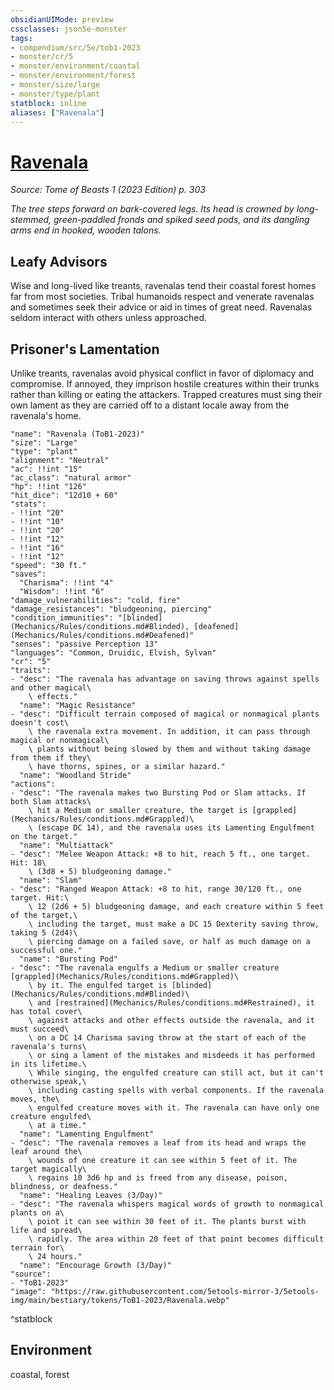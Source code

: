 ```yaml
---
obsidianUIMode: preview
cssclasses: json5e-monster
tags:
- compendium/src/5e/tob1-2023
- monster/cr/5
- monster/environment/coastal
- monster/environment/forest
- monster/size/large
- monster/type/plant
statblock: inline
aliases: ["Ravenala"]
---
```

# [Ravenala](Mechanics\bestiary\plant/ravenala-tob1-2023.md)
*Source: Tome of Beasts 1 (2023 Edition) p. 303*  

*The tree steps forward on bark-covered legs. Its head is crowned by long-stemmed, green-paddled fronds and spiked seed pods, and its dangling arms end in hooked, wooden talons.*

## Leafy Advisors

Wise and long-lived like treants, ravenalas tend their coastal forest homes far from most societies. Tribal humanoids respect and venerate ravenalas and sometimes seek their advice or aid in times of great need. Ravenalas seldom interact with others unless approached.

## Prisoner's Lamentation

Unlike treants, ravenalas avoid physical conflict in favor of diplomacy and compromise. If annoyed, they imprison hostile creatures within their trunks rather than killing or eating the attackers. Trapped creatures must sing their own lament as they are carried off to a distant locale away from the ravenala's home.

```statblock
"name": "Ravenala (ToB1-2023)"
"size": "Large"
"type": "plant"
"alignment": "Neutral"
"ac": !!int "15"
"ac_class": "natural armor"
"hp": !!int "126"
"hit_dice": "12d10 + 60"
"stats":
- !!int "20"
- !!int "10"
- !!int "20"
- !!int "12"
- !!int "16"
- !!int "12"
"speed": "30 ft."
"saves":
  "Charisma": !!int "4"
  "Wisdom": !!int "6"
"damage_vulnerabilities": "cold, fire"
"damage_resistances": "bludgeoning, piercing"
"condition_immunities": "[blinded](Mechanics/Rules/conditions.md#Blinded), [deafened](Mechanics/Rules/conditions.md#Deafened)"
"senses": "passive Perception 13"
"languages": "Common, Druidic, Elvish, Sylvan"
"cr": "5"
"traits":
- "desc": "The ravenala has advantage on saving throws against spells and other magical\
    \ effects."
  "name": "Magic Resistance"
- "desc": "Difficult terrain composed of magical or nonmagical plants doesn't cost\
    \ the ravenala extra movement. In addition, it can pass through magical or nonmagical\
    \ plants without being slowed by them and without taking damage from them if they\
    \ have thorns, spines, or a similar hazard."
  "name": "Woodland Stride"
"actions":
- "desc": "The ravenala makes two Bursting Pod or Slam attacks. If both Slam attacks\
    \ hit a Medium or smaller creature, the target is [grappled](Mechanics/Rules/conditions.md#Grappled)\
    \ (escape DC 14), and the ravenala uses its Lamenting Engulfment on the target."
  "name": "Multiattack"
- "desc": "Melee Weapon Attack: +8 to hit, reach 5 ft., one target. Hit: 18\
    \ (3d8 + 5) bludgeoning damage."
  "name": "Slam"
- "desc": "Ranged Weapon Attack: +8 to hit, range 30/120 ft., one target. Hit:\
    \ 12 (2d6 + 5) bludgeoning damage, and each creature within 5 feet of the target,\
    \ including the target, must make a DC 15 Dexterity saving throw, taking 5 (2d4)\
    \ piercing damage on a failed save, or half as much damage on a successful one."
  "name": "Bursting Pod"
- "desc": "The ravenala engulfs a Medium or smaller creature [grappled](Mechanics/Rules/conditions.md#Grappled)\
    \ by it. The engulfed target is [blinded](Mechanics/Rules/conditions.md#Blinded)\
    \ and [restrained](Mechanics/Rules/conditions.md#Restrained), it has total cover\
    \ against attacks and other effects outside the ravenala, and it must succeed\
    \ on a DC 14 Charisma saving throw at the start of each of the ravenala's turns\
    \ or sing a lament of the mistakes and misdeeds it has performed in its lifetime.\
    \ While singing, the engulfed creature can still act, but it can't otherwise speak,\
    \ including casting spells with verbal components. If the ravenala moves, the\
    \ engulfed creature moves with it. The ravenala can have only one creature engulfed\
    \ at a time."
  "name": "Lamenting Engulfment"
- "desc": "The ravenala removes a leaf from its head and wraps the leaf around the\
    \ wounds of one creature it can see within 5 feet of it. The target magically\
    \ regains 10 3d6 hp and is freed from any disease, poison, blindness, or deafness."
  "name": "Healing Leaves (3/Day)"
- "desc": "The ravenala whispers magical words of growth to nonmagical plants on a\
    \ point it can see within 30 feet of it. The plants burst with life and spread\
    \ rapidly. The area within 20 feet of that point becomes difficult terrain for\
    \ 24 hours."
  "name": "Encourage Growth (3/Day)"
"source":
- "ToB1-2023"
"image": "https://raw.githubusercontent.com/5etools-mirror-3/5etools-img/main/bestiary/tokens/ToB1-2023/Ravenala.webp"
```
^statblock

## Environment

coastal, forest